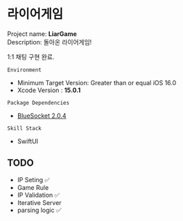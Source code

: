 # 라이어게임  

Project name: **LiarGame**  
Description: 돌아온 라이어게임!  

1:1 채팅 구현 완료.  

`Environment`  

- Minimum Target Version: Greater than or equal iOS 16.0  
- Xcode Version : **15.0.1**  

`Package Dependencies`  

- [BlueSocket 2.0.4](https://github.com/Kitura/BlueSocket)  

`Skill Stack`  

- SwiftUI  

## TODO  
- IP Seting ✅
- Game Rule
- IP Validation ✅
- Iterative Server
- parsing logic ✅